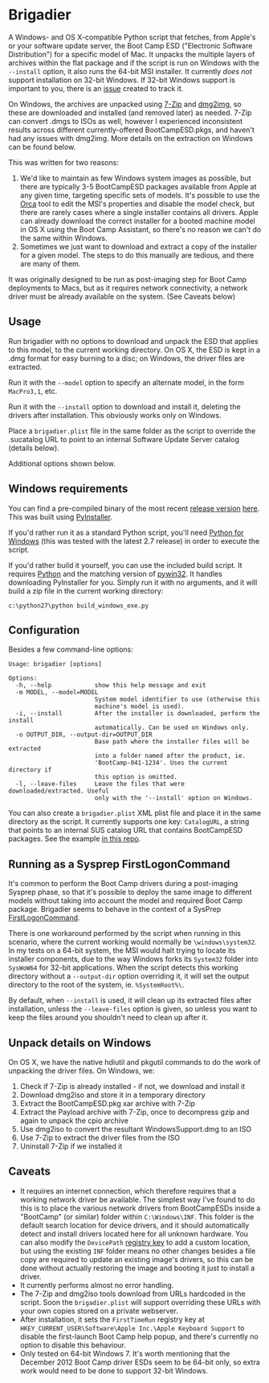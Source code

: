 # Brigadier

A Windows- and OS X-compatible Python script that fetches, from Apple's or your software update server, the Boot Camp ESD ("Electronic Software Distribution") for a specific model of Mac. It unpacks the multiple layers of archives within the flat package and if the script is run on Windows with the `--install` option, it also runs the 64-bit MSI installer. It currently _does not_ support installation on 32-bit Windows. If 32-bit Windows support is important to you, there is an [issue](https://github.com/timsutton/brigadier/issues/2) created to track it.

On Windows, the archives are unpacked using [7-Zip](http://www.7-zip.org) and [dmg2img](http://vu1tur.eu.org/tools), so these are downloaded and installed (and removed later) as needed. 7-Zip can convert .dmgs to ISOs as well, however I experienced inconsistent results across different currently-offered BootCampESD.pkgs, and haven't had any issues with dmg2img. More details on the extraction on Windows can be found below.

This was written for two reasons:

1. We'd like to maintain as few Windows system images as possible, but there are typically 3-5 BootCampESD packages available from Apple at any given time, targeting specific sets of models. It's possible to use the [Orca](http://support.microsoft.com/kb/255905) tool to edit the MSI's properties and disable the model check, but there are rarely cases where a single installer contains all drivers. Apple can already download the correct installer for a booted machine model in OS X using the Boot Camp Assistant, so there's no reason we can't do the same within Windows.
2. Sometimes we just want to download and extract a copy of the installer for a given model. The steps to do this manually are tedious, and there are many of them.

It was originally designed to be run as post-imaging step for Boot Camp deployments to Macs, but as it requires network connectivity, a network driver must be already available on the system. (See Caveats below)

## Usage

Run brigadier with no options to download and unpack the ESD that applies to this model, to the current working directory. On OS X, the ESD is kept in a .dmg format for easy burning to a disc; on Windows, the driver files are extracted.

Run it with the `--model` option to specify an alternate model, in the form `MacPro3,1`, etc.

Run it with the `--install` option to download and install it, deleting the drivers after installation. This obviously works only on Windows.

Place a `brigadier.plist` file in the same folder as the script to override the .sucatalog URL to point to an internal Software Update Server catalog (details below).

Additional options shown below.

## Windows requirements

You can find a pre-compiled binary of the most recent [release version](https://github.com/timsutton/brigadier/blob/master/VERSION) [here](https://dl.dropbox.com/u/429559/brigadier.zip). This was built using [PyInstaller](http://www.pyinstaller.org).

If you'd rather run it as a standard Python script, you'll need [Python for Windows](http://www.python.org/download/releases) (this was tested with the latest 2.7 release) in order to execute the script.

If you'd rather build it yourself, you can use the included build script. It requires [Python](http://www.python.org/download/releases) and the matching version of [pywin32](http://sourceforge.net/projects/pywin32/files). It handles downloading PyInstaller for you. Simply run it with no arguments, and it will build a zip file in the current working directory:

`c:\python27\python build_windows_exe.py`



## Configuration

Besides a few command-line options:

<pre><code>Usage: brigadier [options]

Options:
  -h, --help            show this help message and exit
  -m MODEL, --model=MODEL
                        System model identifier to use (otherwise this
                        machine's model is used).
  -i, --install         After the installer is downloaded, perform the install
                        automatically. Can be used on Windows only.
  -o OUTPUT_DIR, --output-dir=OUTPUT_DIR
                        Base path where the installer files will be extracted
                        into a folder named after the product, ie.
                        'BootCamp-041-1234'. Uses the current directory if
                        this option is omitted.
  -l, --leave-files     Leave the files that were downloaded/extracted. Useful
                        only with the '--install' option on Windows.</code></pre>

You can also create a `brigadier.plist` XML plist file and place it in the same directory as the script. It currently supports one key: `CatalogURL`, a string that points to an internal SUS catalog URL that contains BootCampESD packages. See the example [in this repo](https://github.com/timsutton/brigadier/blob/master/plist-example/brigadier.plist).

## Running as a Sysprep FirstLogonCommand

It's common to perform the Boot Camp drivers during a post-imaging Sysprep phase, so that it's possible to deploy the same image to different models without taking into account the model and required Boot Camp package. Brigadier seems to behave in the context of a SysPrep <a href="http://technet.microsoft.com/en-us/library/cc722150(v=ws.10).aspx">FirstLogonCommand</a>.

There is one workaround performed by the script when running in this scenario, where the current working would normally be `\windows\system32`. In my tests on a 64-bit system, the MSI would halt trying to locate its installer components, due to the way Windows forks its `System32` folder into `SysWoW64` for 32-bit applications. When the script detects this working directory without a `--output-dir` option overriding it, it will set the output directory to the root of the system, ie. `%SystemRoot%\`.

By default, when `--install` is used, it will clean up its extracted files after installation, unless the `--leave-files` option is given, so unless you want to keep the files around you shouldn't need to clean up after it.

## Unpack details on Windows

On OS X, we have the native hdiutil and pkgutil commands to do the work of unpacking the driver files. On Windows, we:

1. Check if 7-Zip is already installed - if not, we download and install it
2. Download dmg2iso and store it in a temporary directory
2. Extract the BootCampESD.pkg xar archive with 7-Zip
3. Extract the Payload archive with 7-Zip, once to decompress gzip and again to unpack the cpio archive
4. Use dmg2iso to convert the resultant WindowsSupport.dmg to an ISO
5. Use 7-Zip to extract the driver files from the ISO
6. Uninstall 7-Zip if we installed it

## Caveats

* It requires an internet connection, which therefore requires that a working network driver be available. The simplest way I've found to do this is to place the various network drivers from BootCampESDs inside a "BootCamp" (or similar) folder within `C:\Windows\INF`. This folder is the default search location for device drivers, and it should automatically detect and install drivers located here for all unknown hardware. You can also modify the `DevicePath` <a href="http://technet.microsoft.com/en-us/library/cc731664(v=ws.10).aspx">registry key</a> to add a custom location, but using the existing `INF` folder means no other changes besides a file copy are required to update an existing image's drivers, so this can be done without actually restoring the image and booting it just to install a driver.
* It currently performs almost no error handling.
* The 7-Zip and dmg2iso tools download from URLs hardcoded in the script. Soon the `brigadier.plist` will support overriding these URLs with your own copies stored on a private webserver.
* After installation, it sets the `FirstTimeRun` registry key at `HKEY_CURRENT_USER\Software\Apple Inc.\Apple Keyboard Support` to disable the first-launch Boot Camp help popup, and there's currently no option to disable this behaviour. 
* Only tested on 64-bit Windows 7. It's worth mentioning that the December 2012 Boot Camp driver ESDs seem to be 64-bit only, so extra work would need to be done to support 32-bit Windows.
